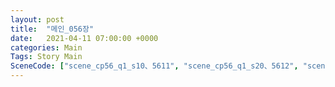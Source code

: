 ```yaml
---
layout: post
title:  "메인_056장"
date:   2021-04-11 07:00:00 +0000
categories: Main
Tags: Story Main
SceneCode: ["scene_cp56_q1_s10、5611", "scene_cp56_q1_s20、5612", "scene_cp56_q2_s10、5621", "scene_cp56_q2_s20、5622", "scene_cp56_q3_s10、5631", "scene_cp56_q3_s20、5632", "scene_cp56_q4_s10、5641", "scene_cp56_q4_s20、5642", "scene_cp56_q4_s30、5643"]
---
```


